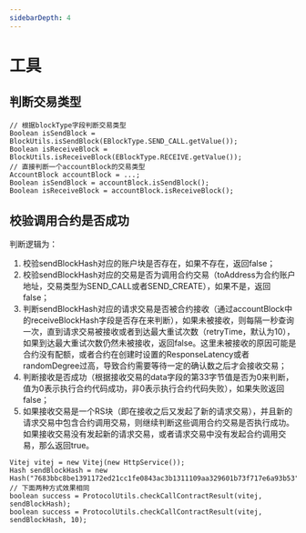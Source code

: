 ```yaml
---
sidebarDepth: 4
---
```


# 工具

## 判断交易类型

```demo
// 根据blockType字段判断交易类型
Boolean isSendBlock = BlockUtils.isSendBlock(EBlockType.SEND_CALL.getValue());
Boolean isReceiveBlock = BlockUtils.isReceiveBlock(EBlockType.RECEIVE.getValue());
// 直接判断一个accountBlock的交易类型
AccountBlock accountBlock = ...;
Boolean isSendBlock = accountBlock.isSendBlock();
Boolean isReceiveBlock = accountBlock.isReceiveBlock();
```

## 校验调用合约是否成功

判断逻辑为：

1. 校验sendBlockHash对应的账户块是否存在，如果不存在，返回false；
2. 校验sendBlockHash对应的交易是否为调用合约交易（toAddress为合约账户地址，交易类型为SEND_CALL或者SEND_CREATE），如果不是，返回false；
3. 判断sendBlockHash对应的请求交易是否被合约接收（通过accountBlock中的receiveBlockHash字段是否存在来判断），如果未被接收，则每隔一秒查询一次，直到请求交易被接收或者到达最大重试次数（retryTime，默认为10），如果到达最大重试次数仍然未被接收，返回false。这里未被接收的原因可能是合约没有配额，或者合约在创建时设置的ResponseLatency或者randomDegree过高，导致合约需要等待一定的确认数之后才会接收交易；
4. 判断接收是否成功（根据接收交易的data字段的第33字节值是否为0来判断，值为0表示执行合约代码成功，非0表示执行合约代码失败），如果失败返回false；
5. 如果接收交易是一个RS块（即在接收之后又发起了新的请求交易），并且新的请求交易中包含合约调用交易，则继续判断这些调用合约交易是否执行成功。如果接收交易没有发起新的请求交易，或者请求交易中没有发起合约调用交易，那么返回true。

```
Vitej vitej = new Vitej(new HttpService());
Hash sendBlockHash = new Hash("7683bbc8be1391172ed21cc1fe0843ac3b1311109aa329601b73f717e6a93b53");
// 下面两种方式效果相同
boolean success = ProtocolUtils.checkCallContractResult(vitej, sendBlockHash);
boolean success = ProtocolUtils.checkCallContractResult(vitej, sendBlockHash, 10);
```
